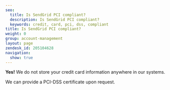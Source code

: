 ```yaml
---
seo:
  title: Is SendGrid PCI compliant?
  description: Is SendGrid PCI compliant?
  keywords: credit, card, pci, dss, compliant
title: Is SendGrid PCI compliant?
weight: 0
group: account-management
layout: page
zendesk_id: 205104628
navigation:
  show: true
---
```


 **Yes!** We do not store your credit card information anywhere in our systems. 

We can provide a PCI-DSS certificate upon request.

 

 
